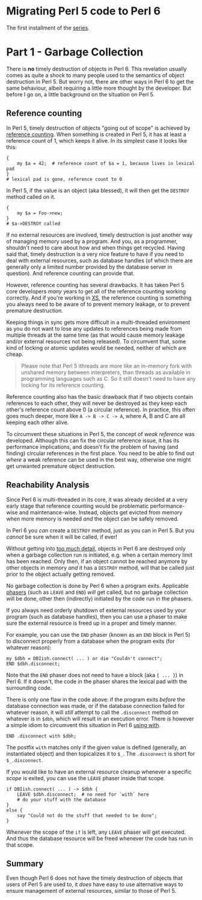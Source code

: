 Migrating Perl 5 code to Perl 6
===============================
The first installment of the [series](5to6-introduction.md).

Part 1 - Garbage Collection
===========================
There is **no** timely destruction of objects in Perl 6.  This revelation
usually comes as quite a shock to many people used to the semantics of
object destruction in Perl 5.  But worry not, there are other ways in Perl 6
to get the same behaviour, albeit requiring a little more thought by the
developer.  But before I go on, a little background on the situation on Perl 5.

Reference counting
------------------

In Perl 5, timely destruction of objects "going out of scope" is achieved
by [reference counting](https://en.wikipedia.org/wiki/Reference_counting).
When something is created in Perl 5, it has at least a reference count of 1,
which keeps it alive.  In its simplest case it looks like this:

    {
        my $a = 42;  # reference count of $a = 1, because lives in lexical pad
    }
    # lexical pad is gone, reference count to 0

In Perl 5, if the value is an object (aka blessed), it will then get the
`DESTROY` method called on it.

    {
        my $a = Foo->new;
    }
    # $a->DESTROY called

If no external resources are involved, timely destruction is just another
way of managing memory used by a program.  And you, as a programmer, shouldn't
need to care about how and when things get recycled.  Having said that,
timely destruction is a very nice feature to have if you need to deal with
external resources, such as database handles (of which there are generally
only a limited number provided by the database server in question).  And
reference counting can provide that.

However, reference counting has several drawbacks.  It has taken Perl 5
core developers *many* years to get all of the reference counting working
correctly.  And if you're working in
[XS](https://en.wikipedia.org/wiki/XS_(Perl)), the reference counting is
something you always need to be aware of to prevent memory leakage, or to
prevent premature destruction.

Keeping things in sync gets more difficult in a multi-threaded environment
as you do not want to lose any updates to references being made from multiple
threads at the same time (as that would cause memory leakage and/or external
resources not being released).  To circumvent that, some kind of locking or
atomic updates would be needed, neither of which are cheap.

> Please note that Perl 5 ithreads are more like an in-memory fork
> with unshared memory between interpreters, than threads as available in
> programming languages such as C.  So it still doesn't need to have any
> locking for its reference counting.

Reference counting also has the basic drawback that if two objects contain
references to each other, they will never be destroyed as they keep each
other's reference count above 0 (a circular reference).  In practice, this
often goes much deeper, more like `A -> B -> C -> A`, where A, B and C are
all keeping each other alive.

To circumvent these situations in Perl 5, the concept of *weak reference*
was developed.  Although this can fix the circular reference issue, it
has its performance implications, and doesn't fix the problem of having
(and finding) circular references in the first place.  You need to be able
to find out *where* a weak reference can be used in the best way, otherwise
one might get unwanted premature object destruction.

Reachability Analysis
---------------------

Since Perl 6 is multi-threaded in its core, it was already decided at a very
early stage that reference counting would be problematic performance-wise
and maintenance-wise.  Instead, objects get evicted from memory when more
memory is needed *and* the object can be safely removed.

In Perl 6 you *can* create a `DESTROY` method, just as you can in Perl 5.
But you *cannot* be sure when it will be called, if ever!

Without getting into [too much detail](https://github.com/MoarVM/MoarVM/blob/master/docs/gc.markdown),
objects in Perl 6 are destroyed only when a garbage collection run is
initiated, e.g. when a certain memory limit has been reached.  Only then, if
an object cannot be reached anymore by other objects in memory *and* it has
a `DESTROY` method, will that be called just prior to the object actually
getting removed.

No garbage collection is done by Perl 6 when a program exits.  Applicable
[phasers](https://docs.perl6.org/language/phasers) (such as `LEAVE` and `END`)
*will* get called, but no garbage collection will be done, other then
(indirectly) initiated by the code run in the phasers.

If you always need orderly shutdown of external resources used by your
program (such as database handles), then you can use a phaser to make sure
the external resource is freed up in a proper and timely manner.

For example, you can use the `END` phaser (known as an `END` block in Perl 5)
to disconnect properly from a database when the program exits (for whatever
reason):

    my $dbh = DBIish.connect( ... ) or die "Couldn't connect";
    END $dbh.disconnect;

Note that the `END` phaser does not need to have a block (aka `{ ... }`)
in Perl 6.  If it doesn't, the code in the phaser shares the lexical pad
with the surrounding code.

There is only one flaw in the code above: if the program exits *before* the
database connection was made, or if the database connection failed for
whatever reason, it will *still* attempt to call the `.disconnect` method
on whatever is in `$dbh`, which will result in an execution error.  There
*is* however a simple idiom to circumvent this situation in Perl 6
[using with](https://docs.perl6.org/syntax/with%20orwith%20without).

    END .disconnect with $dbh;

The postfix `with` matches only if the given value is defined (generally,
an instantiated object) and then topicalizes it to `$_`.  The `.disconnect`
is short for `$_.disconnect`.

If you would like to have an external resource cleanup whenever a specific
*scope* is exited, you can use the `LEAVE` phaser inside that scope.

    if DBIish.connect( ... ) -> $dbh {
        LEAVE $dbh.disconnect;  # no need for `with` here
        # do your stuff with the database
    }
    else {
        say "Could not do the stuff that needed to be done";
    }

Whenever the scope of the `if` is left, any `LEAVE` phaser will get executed.
And thus the database resource will be freed whenever the code has run in
that scope.

Summary
-------
Even though Perl 6 does not have the timely destruction of objects that
users of Perl 5 are used to, it *does* have easy to use alternative ways to
ensure management of external resources, similar to those of Perl 5.
